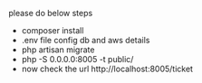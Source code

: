 please do below steps

-   composer install
-   .env file config db and aws details
-   php artisan migrate
-   php -S 0.0.0.0:8005 -t public/
-   now check the url http://localhost:8005/ticket

